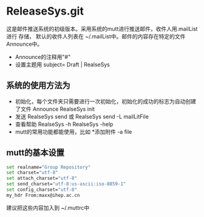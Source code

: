 # ReleaseSys.git
这是邮件推送系统的初级版本。采用系统的mutt进行推送邮件，收件人用.mailList进行
存储， 默认的收件人列表在 ~/.mailList中。邮件的内容存在特定的文件Announce中。
* Announce的注释用"#"
* 设置主题用 
    subject= Draft | RealseSys
## 系统的使用方法为
* 初始化，每个文件夹只需要进行一次初始化，初始化的成功的标志为自动创建了文件
     Announce
      RealseSys init
*   发送
      RealseSys send
      或 RealseSys send -L mailLitFile
*   查看帮助 
      RealseSys -h 
      RealseSys -help
*   mutt的常用功能都能使用，比如
     *添加附件 -a file 

## mutt的基本设置
```bash
set realname="Group Repository"
set charset="utf-8"
set attach_charset="utf-8"
set send_charset="utf-8:us-ascii:iso-8859-1"
set config_charset="utf-8"
my_hdr From:maxx@ihep.ac.cn
```
建议把这些内容加入到 ~/.muttrc中

    


